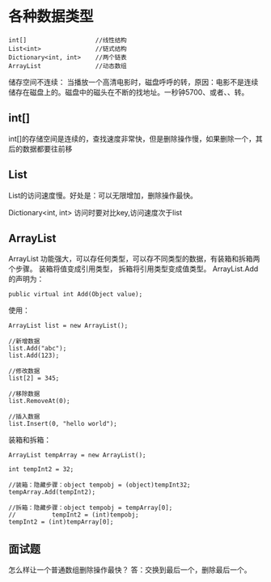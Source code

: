 # 各种数据类型
```csharp?linenums
int[]                   //线性结构
List<int>               //链式结构
Dictionary<int, int>    //两个链表
ArrayList               //动态数组
```
储存空间不连续：
当播放一个高清电影时，磁盘呼呼的转，原因：电影不是连续储存在磁盘上的。磁盘中的磁头在不断的找地址。一秒钟5700、或者、、转。

## int[]
int[]的存储空间是连续的，查找速度非常快，但是删除操作慢，如果删除一个，其后的数据都要往前移

## List<int>
List<int>的访问速度慢。好处是：可以无限增加，删除操作最快。


Dictionary<int, int> 访问时要对比key,访问速度次于list


## ArrayList
ArrayList 功能强大，可以存任何类型，可以存不同类型的数据，有装箱和拆箱两个步骤。
装箱将值变成引用类型，
拆箱将引用类型变成值类型。
ArrayList.Add的声明为：
```csharp?linenums
public virtual int Add(Object value);
```
使用：
```csharp?linenums
ArrayList list = new ArrayList();

//新增数据
list.Add("abc");
list.Add(123);

//修改数据
list[2] = 345;

//移除数据
list.RemoveAt(0);

//插入数据
list.Insert(0, "hello world");
```
装箱和拆箱：
```csharp?linenums
ArrayList tempArray = new ArrayList();

int tempInt2 = 32;

//装箱：隐藏步骤：object tempobj = (object)tempInt32;
tempArray.Add(tempInt2);

//拆箱：隐藏步骤：object tempobj = tempArray[0];
//          tempInt2 = (int)tempobj;
tempInt2 = (int)tempArray[0];
```


## 面试题
怎么样让一个普通数组删除操作最快？
答：交换到最后一个，删除最后一个。
